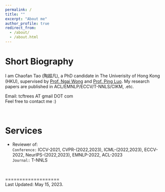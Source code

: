 ```yaml
---
permalink: /
title: ""
excerpt: "About me"
author_profile: true
redirect_from: 
  - /about/
  - /about.html
---
```


<!-- <img src="../images/cftao.jpg" width="300" height="200"/> -->


# Short Biography
I am Chaofan Tao (陶超凡), a PhD candidate in The Univerisity of Hong Kong (HKU), supervised by [Prof. Ngai Wong](https://www.eee.hku.hk/~nwong/) and [Prof. Ping Luo](http://luoping.me/). My research papers are published in ACL/EMNLP/ECCV/T-NNLS/CIKM, .etc. 

<!-- My research interests are: <br>
1. ```Network Compression & Acceleration:```  Pruning, quantization, distillation .etc to reduce model size and speedup inference. <br>
2. ```Pre-trained Language Models:```  Multi-task pre-trained (generative) models, which scales from 100M to 10B models <br>
3. ```Multi-modal Learning:``` Video & Text multi-task learning <br> -->

Email: tcftrees AT gmail DOT com  <br>
Feel free to contact me :)

<!-- &nbsp;&nbsp;&nbsp;&nbsp; -->
<!--  -->
<!-- [Univerisity of Hong Kong (HKU)](https://www.hku.hk/), supervised by [Prof. Ngai Wong](https://www.eee.hku.hk/~nwong/) and [Prof. Ping Luo](http://luoping.me/). 
I received my B.S. in the [Yingcai Honors College](http://www.yingcai.uestc.edu.cn/),  -->

 
<br>

# Services
* Reviewer of: <br>
```Conference:```  ICCV-2021, CVPR-(2022,2023), ICML-(2022,2023), ECCV-2022, NeurIPS-(2022,2023), EMNLP-2022, ACL-2023 <br>
```Journal:``` T-NNLS
<br>





<!-- # Services
  Teaching Assistant on ENGG1330 Computer programming I 
<br>  -->

<!-- 

# Skills
Programming: C++/C, Python  <br>
Languages: Chinese (native); English (fluent), IELTS: 7.5, GRE: 321+3   <br>

<br>

<!-- # Hobbies
- Basketball [Dunk when in youth]()
- Photographing
- Hiking -->


===================  
Last Updated: May 15, 2023. 

<br>
<br>
<br>
